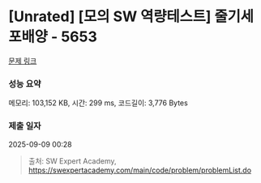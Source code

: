 # [Unrated] [모의 SW 역량테스트] 줄기세포배양 - 5653 

[문제 링크](https://swexpertacademy.com/main/code/problem/problemDetail.do?contestProbId=AWXRJ8EKe48DFAUo) 

### 성능 요약

메모리: 103,152 KB, 시간: 299 ms, 코드길이: 3,776 Bytes

### 제출 일자

2025-09-09 00:28



> 출처: SW Expert Academy, https://swexpertacademy.com/main/code/problem/problemList.do